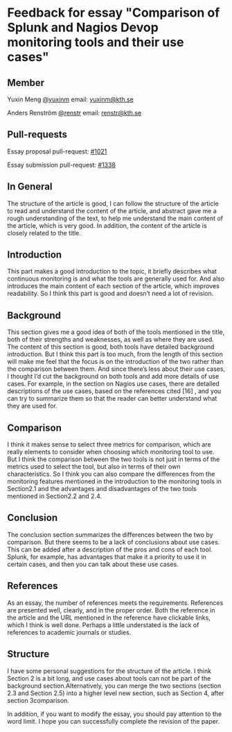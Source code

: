 # Feedback for essay "Comparison of Splunk and Nagios Devop monitoring tools and their use cases"

## Member
Yuxin Meng [@yuxinm](https://github.com/yuxinmmmm) email: yuxinm@kth.se

Anders Renström [@renstr](https://github.com/Renstrom) email: renstr@kth.se

## Pull-requests 
Essay proposal pull-request: [#1021](https://github.com/KTH/devops-course/pull/1021)

Essay submission pull-request: [#1338](https://github.com/KTH/devops-course/pull/1338)

## In General
The structure of the article is good, I can follow the structure of the article to read and understand the content of the article, and abstract gave me a rough understanding of the text, to help me understand the main content of the article, which is very good. 
In addition, the content of the article is closely related to the title.

## Introduction
This part makes a good introduction to the topic, it briefly describes what continuous monitoring is and what the tools are generally used for. And also introduces the main content of each section of the article, which improves readability.
So I think this part is good and doesn’t need a lot of revision.

## Background
This section gives me a good idea of both of the tools mentioned in the title, both of their strengths and weaknesses, as well as where they are used. The content of this section is good, both tools have detailed background introduction. 
But I think this part is too much, from the length of this section will make me feel that the focus is on the introduction of the two rather than the comparison between them. And since there’s less about their use cases, I thought I’d cut the background on both tools and add more details of use cases. 
For example, in the section on Nagios use cases, there are detailed descriptions of the use cases, based on the references cited [16] , and you can try to summarize them so that the reader can better understand what they are used for.

## Comparison
I think it makes sense to select three metrics for comparison, which are really elements to consider when choosing which monitoring tool to use.
But I think the comparison between the two tools is not just in terms of the metrics used to select the tool, but also in terms of their own characteristics. So I think you can also compare the differences from the monitoring features mentioned in the introduction to the monitoring tools in Section2.1 and the advantages and disadvantages of the two tools mentioned in Section2.2 and 2.4.

## Conclusion
The conclusion section summarizes the differences between the two by comparison. But there seems to be a lack of conclusions about use cases. This can be added after a description of the pros and cons of each tool. Splunk, for example, has advantages that make it a priority to use it in certain cases, and then you can talk about these use cases.

## References
As an essay, the number of references meets the requirements. References are presented well, clearly, and in the proper order. Both the reference in the article and the URL mentioned in the reference have clickable links, which I think is well done. Perhaps a little understated is the lack of references to academic journals or studies.

## Structure
I have some personal suggestions for the structure of the article. I think Section 2 is a bit long, and use cases about tools can not be part of the background section.Alternatively, you can merge the two sections (section 2.3 and Section 2.5) into a higher level new section, such as Section 4, after section 3comparison.

In addition, if you want to modify the essay, you should pay attention to the word limit. I hope you can successfully complete the revision of the paper.
